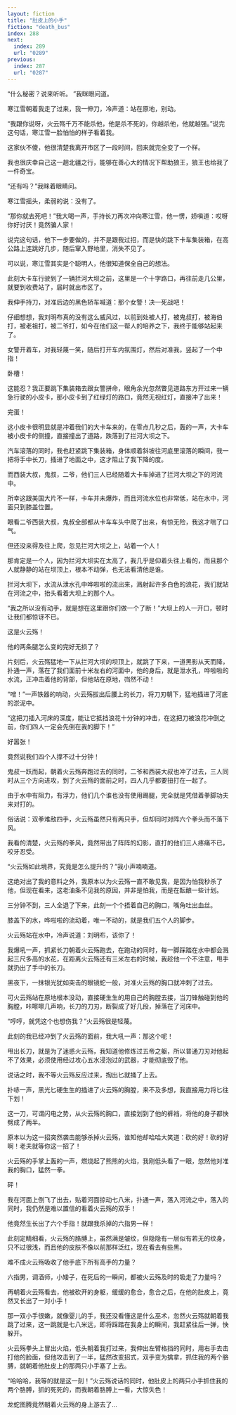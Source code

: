 ```yaml
---
layout: fiction
title: "肚皮上的小手"
fiction: "death_bus"
index: 288
next:
  index: 289
  url: "0289"
previous:
  index: 287
  url: "0287"
---
```

“什么秘密？说来听听。  ”我眯眼问道。

寒江雪朝着我走了过来，我一伸刀，冷声道：站在原地，别动。

“我跟你说呀，火云殇千万不能杀他，他是杀不死的，你越杀他，他就越强。”说完这句话，寒江雪一脸怕怕的样子看着我。

这家伙不傻，他很清楚我离开市区了一段时间，回来就完全变了一个样。

我也很庆幸自己这一趟北疆之行，能够在善心大的情况下帮助狼王，狼王也给我了一件奇宝。

“还有吗？”我眯着眼睛问。

寒江雪摇头，柔弱的说：没有了。

“那你就去死吧！”我大喝一声，手持长刀再次冲向寒江雪，他一愣，娇嗔道：哎呀你好讨厌！竟然骗人家！

说完这句话，他下一步要做的，并不是跟我过招，而是快的跳下卡车集装箱，在高公路上连跳好几步，随后窜入野地里，消失不见了。

可以说，寒江雪其实是个聪明人，他很知道保全自己的想法。

此刻大卡车行驶到了一辆拦河大坝之前，这里是一个十字路口，再往前走几公里，就要到收费站了，届时就出市区了。

我伸手持刀，对准后边的黑色轿车喊道：那个女警！决一死战吧！

仔细想想，我刘明布真的没有这么威风过，以前到处被人打，被鬼叔打，被海伯打，被老祖打，被二爷打，如今在他们这一帮人的培养之下，我终于能够站起来了。

女警开着车，对我轻蔑一笑，随后打开车内氛围灯，然后对准我，竖起了一个中指！

卧槽！

这能忍？我正要跳下集装箱去跟女警拼命，眼角余光忽然瞥见道路东方开过来一辆急行驶的小皮卡，那小皮卡到了红绿灯的路口，竟然无视红灯，直接冲了出来！

完蛋！

这小皮卡很明显就是冲着我们的大卡车来的，在零点几秒之后，轰的一声，大卡车被小皮卡的侧撞，直接撞出了道路，跌落到了拦河大坝之下。

汽车滚落的同时，我也赶紧跳下集装箱，身体顺着斜坡往河底里滚落的瞬间，我一把将手中长刀，插进了地面之中，这才阻止了我下降的度。

而西装大叔，鬼叔，二爷，他们三人已经随着大卡车掉进了拦河大坝之下的河流中。

所幸这跟美国大片不一样，卡车并未爆炸，而且河流水位也非常低，站在水中，河面只到膝盖位置。

眼看二爷西装大叔，鬼叔全部都从卡车车头中爬了出来，有惊无险，我这才喘了口气。

但还没来得及往上爬，忽见拦河大坝之上，站着一个人！

那肯定是一个人，因为拦河大坝实在太高了，我几乎是仰着头往上看的，而且那个人就静静的站在坝顶上，根本不动弹，也无法看清他是谁。

拦河大坝下，水流从泄水孔中哗啦啦的流出来，溅射起许多白色的浪花，我们就站在河流之中，抬头看着大坝上的那个人。

“我之所以没有动手，就是想在这里跟你们做一个了断！”大坝上的人一开口，顿时让我们都惊讶不已。

这是火云殇！

他的两条腿怎么变的完好无损了？

片刻后，火云殇猛地一下从拦河大坝的坝顶上，就跳了下来，一道黑影从天而降，扑通一声，落在了我们面前十米左右的河面中，他的身后，就是泄水孔，哗啦啦的水流，正冲击着他的背部，但他站在原地，岿然不动！

“噌！”一声铁器的响动，火云殇拔出后腰上的长刀，将刀刃朝下，猛地插进了河底的淤泥中。

“这把刀插入河床的深度，能让它抵挡浪花十分钟的冲击，在这把刀被浪花冲倒之前，你们四人一定会先倒在我的脚下！”

好嚣张！

竟然说我们四个人撑不过十分钟！

鬼叔一跃而起，朝着火云殇奔跑过去的同时，二爷和西装大叔也冲了过去，三人同时从三个方向进攻，到了火云殇的面前之时，四人几乎都要扭打在一起了。

由于水中有阻力，有浮力，他们几个谁也没有使用踢腿，完全就是凭借着拳脚功夫来对打的。

俗话说：双拳难敌四手，火云殇虽然只有两只手，但却同时对阵六个拳头而不落下风。

我看的清楚，火云殇的拳风，竟然带出了阵阵的幻影，直打的他们三人疼痛不已，咬牙忍受。

“火云殇如此境界，究竟是怎么提升的？”我小声喃喃道。

这绝对出了我的意料之外，我原本以为火云殇一直不敢见我，是因为怕我秒杀了他，但现在看来，这老油条不见我的原因，并非是怕我，而是在酝酿一些计划。

三分钟不到，三人全退了下来，此刻一个个捂着自己的胸口，嘴角吐出血丝。

膝盖下的水，哗啦啦的流动着，唯一不动的，就是我们五个人的脚步。

火云殇站在水中，冷声说道：刘明布，该你了！

我爆吼一声，抓紧长刀朝着火云殇跑去，在跑动的同时，每一脚踩踏在水中都会溅起三尺多高的水花，在距离火云殇还有三米左右的时候，我趁他一个不注意，甩手就扔出了手中的长刀。

黑夜下，一抹银光犹如突击的眼镜蛇一般，对准火云殇的胸口就冲刺了过去。

可火云殇站在原地根本没动，直接硬生生的用自己的胸膛去接，当刀锋触碰到他的胸膛，咔嚓嚓几声响，长刀的刀刃，断裂成了好几段，掉落在了河床中。

“哼哼，就凭这个也想伤我？”火云殇很是轻蔑。

此刻的我已经冲到了火云殇的面前，我大吼一声：那这个呢！

甩出长刀，就是为了迷惑火云殇，我知道他修炼过五帝之躯，所以普通刀刃对他起不了效果，必须使用经过攻心五水浸泡过的武器，才能彻底毁了他。

说话之时，我不等火云殇反应过来，掏出匕就捅了上去。

扑哧一声，黑光匕硬生生的插进了火云殇的胸膛，来不及多想，我直接用力将匕往下划！

这一刀，可谓闪电之势，从火云殇的胸口，直接划到了他的裤裆，将他的身子都快劈成了两半。

原本以为这一招突然袭击能够杀掉火云殇，谁知他却哈哈大笑道：砍的好！砍的好啊！老夫就等你这一招了！

火云殇的手掌上轰的一声，燃烧起了熊熊的火焰，我刚低头看了一眼，忽然他对准我的胸口，猛然一拳。

砰！

我在河面上倒飞了出去，贴着河面掠动七八米，扑通一声，落入河流之中，落入的同时，我仍然是难以置信的看着火云殇的双手！

他竟然生长出了六个手指！就跟我杀掉的六指男一样！

此刻定睛细看，火云殇的胳膊上，虽然满是皱纹，但隐隐有一层似有若无的纹身，只不过很浅，而且他的皮肤不像以前那样泛红，现在看去有些黑。

难不成火云殇吸收了他手底下所有高手的力量？

六指男，调酒师，小矮子，在死后的一瞬间，都被火云殇及时的吸走了力量吗？

再朝着火云殇看去，他被砍开的身躯，缓缓的愈合，愈合之后，在他的肚皮上，竟然又长出了一对小手！

那一双小手很嫩，就像婴儿的手，我还没看懂这是什么巫术，忽然火云殇就朝着我跳了过来，这一跳就是七八米远，即将踩踏在我身上的瞬间，我赶紧往后一弹，快躲开。

火云殇拳头上冒出火焰，低头朝着我打过来，我伸出左臂格挡的同时，用右手去击打他的脸面，但他攻击到了一半，猛然改变招式，双手变为擒拿，抓住我的两个胳膊，就朝着他肚皮上的那两只小手塞了上去。

“哈哈哈，我等的就是这一刻！”火云殇说话的同时，他肚皮上的两只小手抓住我的两个胳膊，抓的死死的，而我朝着胳膊上一看，大惊失色！

龙蛇图腾竟然朝着火云殇的身上游去了...